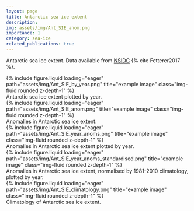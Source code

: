 ```yaml
---
layout: page
title: Antarctic sea ice extent
description:
img: assets/img/Ant_SIE_anom.png
importance: 1
category: sea-ice
related_publications: true
---
```


Antarctic sea ice extent. Data available from [NSIDC](https://nsidc.org/data/g02135/versions/3) {% cite Fetterer2017 %}.

<div class="row">
    <div class="col-sm mt-3 mt-md-0">
        {% include figure.liquid loading="eager" path="assets/img/Ant_SIE_by_year.png" title="example image" class="img-fluid rounded z-depth-1" %}
    </div>
</div>
<div class="caption">
    Antarctic sea ice extent plotted by year.
</div>

<div class="row">
    <div class="col-sm mt-3 mt-md-0">
        {% include figure.liquid loading="eager" path="assets/img/Ant_SIE_anom.png" title="example image" class="img-fluid rounded z-depth-1" %}
    </div>
</div>
<div class="caption">
    Anomalies in Antarctic sea ice extent.
</div>

<div class="row">
    <div class="col-sm mt-3 mt-md-0">
        {% include figure.liquid loading="eager" path="assets/img/Ant_SIE_year_anoms.png" title="example image" class="img-fluid rounded z-depth-1" %}
    </div>
</div>
<div class="caption">
    Anomalies in Antarctic sea ice extent plotted by year.
</div>

<div class="row">
    <div class="col-sm mt-3 mt-md-0">
        {% include figure.liquid loading="eager" path="assets/img/Ant_SIE_year_anoms_standardised.png" title="example image" class="img-fluid rounded z-depth-1" %}
    </div>
</div>
<div class="caption">
    Anomalies in Antarctic sea ice extent, normalised by 1981-2010 climatology, plotted by year.
</div>

<div class="row">
    <div class="col-sm mt-3 mt-md-0">
        {% include figure.liquid loading="eager" path="assets/img/Ant_SIE_climatology.png" title="example image" class="img-fluid rounded z-depth-1" %}
    </div>
</div>
<div class="caption">
    Climatology of Antarctic sea ice extent.
</div>
